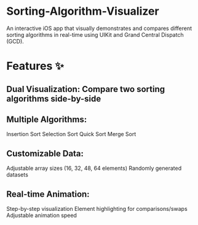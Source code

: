 # Sorting-Algorithm-Visualizer
An interactive iOS app that visually demonstrates and compares different sorting algorithms in real-time using UIKit and Grand Central Dispatch (GCD).

# Features ✨

## Dual Visualization: Compare two sorting algorithms side-by-side
## Multiple Algorithms:
Insertion Sort
Selection Sort
Quick Sort
Merge Sort
## Customizable Data:
Adjustable array sizes (16, 32, 48, 64 elements)
Randomly generated datasets
## Real-time Animation:
Step-by-step visualization
Element highlighting for comparisons/swaps
Adjustable animation speed
